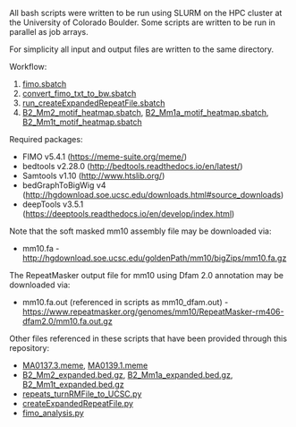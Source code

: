 All bash scripts were written to be run using SLURM on the HPC cluster at the University of Colorado Boulder. Some scripts are written to be run in parallel as job arrays.

For simplicity all input and output files are written to the same directory.

Workflow:
1. [fimo.sbatch](https://github.com/coke6162/B2_SINE_enhancers/blob/main/motif_analysis/fimo.sbatch)
2. [convert_fimo_txt_to_bw.sbatch](https://github.com/coke6162/B2_SINE_enhancers/blob/main/motif_analysis/convert_fimo_txt_to_bw.sbatch)
3. [run_createExpandedRepeatFile.sbatch](https://github.com/coke6162/B2_SINE_enhancers/blob/main/motif_analysis/run_createExpandedRepeatFile.sbatch)
4. [B2_Mm2_motif_heatmap.sbatch](https://github.com/coke6162/B2_SINE_enhancers/blob/main/motif_analysis/B2_Mm2_motif_heatmap.sbatch), [B2_Mm1a_motif_heatmap.sbatch](https://github.com/coke6162/B2_SINE_enhancers/blob/main/motif_analysis/B2_Mm1a_motif_heatmap.sbatch), [B2_Mm1t_motif_heatmap.sbatch](https://github.com/coke6162/B2_SINE_enhancers/blob/main/motif_analysis/B2_Mm1t_motif_heatmap.sbatch)

Required packages:
* FIMO v5.4.1 (https://meme-suite.org/meme/)
* bedtools v2.28.0 (http://bedtools.readthedocs.io/en/latest/)
* Samtools v1.10 (http://www.htslib.org/)
* bedGraphToBigWig v4 (http://hgdownload.soe.ucsc.edu/downloads.html#source_downloads)
* deepTools v3.5.1 (https://deeptools.readthedocs.io/en/develop/index.html)

Note that the soft masked mm10 assembly file may be downloaded via:
* mm10.fa - http://hgdownload.soe.ucsc.edu/goldenPath/mm10/bigZips/mm10.fa.gz

The RepeatMasker output file for mm10 using Dfam 2.0 annotation may be downloaded via:
* mm10.fa.out (referenced in scripts as mm10_dfam.out) - https://www.repeatmasker.org/genomes/mm10/RepeatMasker-rm406-dfam2.0/mm10.fa.out.gz

Other files referenced in these scripts that have been provided through this repository:
* [MA0137.3.meme](https://github.com/coke6162/B2_SINE_enhancers/blob/main/motif_analysis/MA0137.3.meme), [MA0139.1.meme](https://github.com/coke6162/B2_SINE_enhancers/blob/main/motif_analysis/MA0139.1.meme)
* [B2_Mm2_expanded.bed.gz](https://github.com/coke6162/B2_SINE_enhancers/blob/main/motif_analysis/B2_Mm2_expanded.bed.gz), [B2_Mm1a_expanded.bed.gz](https://github.com/coke6162/B2_SINE_enhancers/blob/main/motif_analysis/B2_Mm1a_expanded.bed.gz), [B2_Mm1t_expanded.bed.gz](https://github.com/coke6162/B2_SINE_enhancers/blob/main/motif_analysis/B2_Mm1t_expanded.bed.gz)
* [repeats_turnRMFile_to_UCSC.py](https://github.com/coke6162/B2_SINE_enhancers/blob/main/motif_analysis/repeats_turnRMFile_to_UCSC.py)
* [createExpandedRepeatFile.py](https://github.com/coke6162/B2_SINE_enhancers/blob/main/motif_analysis/createExpandedRepeatFile.py)
* [fimo_analysis.py](https://github.com/coke6162/B2_SINE_enhancers/blob/main/motif_analysis/fimo_analysis.py)